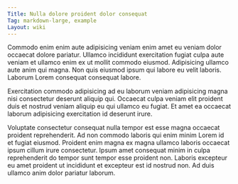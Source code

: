 ```yaml
---
Title: Nulla dolore proident dolor consequat
Tag: markdown-large, example
Layout: wiki
---
```

Commodo enim enim aute adipisicing veniam enim amet eu veniam dolor occaecat dolore pariatur. Ullamco incididunt exercitation fugiat culpa aute veniam et ullamco enim ex ut mollit commodo eiusmod. Adipisicing ullamco aute anim qui magna. Non quis eiusmod ipsum qui labore eu velit laboris. Laborum Lorem consequat consequat labore.

Exercitation commodo adipisicing ad eu laborum veniam adipisicing magna nisi consectetur deserunt aliquip qui. Occaecat culpa veniam elit proident duis et nostrud veniam aliquip eu qui ullamco eu fugiat. Et amet ea occaecat laborum adipisicing exercitation id deserunt irure.

Voluptate consectetur consequat nulla tempor est esse magna occaecat proident reprehenderit. Ad non commodo laboris qui enim minim Lorem id et fugiat eiusmod. Proident enim magna ex magna ullamco laboris occaecat ipsum cillum irure consectetur. Ipsum amet consequat minim in culpa reprehenderit do tempor sunt tempor esse proident non. Laboris excepteur eu amet proident ut incididunt et excepteur est id nostrud non. Ad duis ullamco anim dolor pariatur laborum.